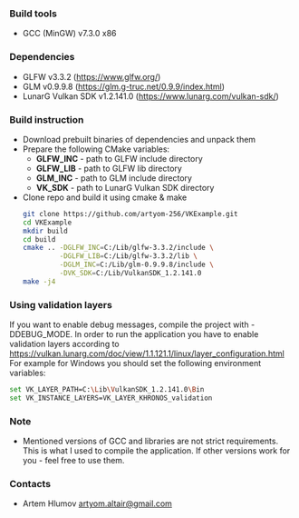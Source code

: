 ### Build tools
- GCC (MinGW) v7.3.0 x86

### Dependencies
- GLFW v3.3.2 (https://www.glfw.org/)
- GLM v0.9.9.8 (https://glm.g-truc.net/0.9.9/index.html)
- LunarG Vulkan SDK v1.2.141.0 (https://www.lunarg.com/vulkan-sdk/)

### Build instruction
- Download prebuilt binaries of dependencies and unpack them
- Prepare the following CMake variables:
  - **GLFW_INC** - path to GLFW include directory
  - **GLFW_LIB** - path to GLFW lib directory
  - **GLM_INC** - path to GLM include directory
  - **VK_SDK** - path to LunarG Vulkan SDK directory
- Clone repo and build it using cmake & make
  ```bash
  git clone https://github.com/artyom-256/VKExample.git
  cd VKExample
  mkdir build
  cd build
  cmake .. -DGLFW_INC=C:/Lib/glfw-3.3.2/include \
           -DGLFW_LIB=C:/Lib/glfw-3.3.2/lib \
           -DGLM_INC=C:/Lib/glm-0.9.9.8/include \
           -DVK_SDK=C:/Lib/VulkanSDK_1.2.141.0
  make -j4
  ``` 

### Using validation layers
If you want to enable debug messages, compile the project with -DDEBUG_MODE.
In order to run the application you have to enable validation layers according to https://vulkan.lunarg.com/doc/view/1.1.121.1/linux/layer_configuration.html
For example for Windows you should set the following environment variables:
  ```bash
  set VK_LAYER_PATH=C:\Lib\VulkanSDK_1.2.141.0\Bin
  set VK_INSTANCE_LAYERS=VK_LAYER_KHRONOS_validation
  ```

### Note
- Mentioned versions of GCC and libraries are not strict requirements. This is what I used to compile the application. If other versions work for you - feel free to use them.

### Contacts
- Artem Hlumov <artyom.altair@gmail.com>

